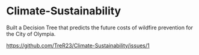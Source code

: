 # Climate-Sustainability
Built a Decision Tree that predicts the future costs of wildfire prevention for the City of Olympia. 

https://github.com/TreR23/Climate-Sustainability/issues/1


